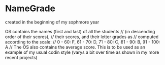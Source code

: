 # NameGrade
created in the beginning of my sophmore year

OS contains the names (first and last) of all the students //        (in descending order of their scores), //        their scores, and their letter grades as //        computed according to the scale: //        0 - 60: F, 61 - 70: D, 71 - 80: C, 81 - 90: B, 91 - 100: A //        The OS also contains the average score.
This is to be used as an example of my usual codin style (varys a bit over time as shown in my more recent projects)
